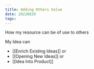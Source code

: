 ```yaml
---
title: Adding Others Value
date: 20220829
tags:
---
```


How my resource can be of use to others

My Idea can 
- [[Enrich Existing Ideas]] or 
- [[Opening New Ideas]] or 
- [[Idea Into Product]] 